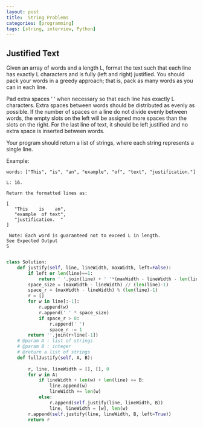```yaml
---
layout: post
title:  String Problems
categories: [programming]
tags: [string, interview, Python]
---
```


## Justified Text

Given an array of words and a length L, format the text such that each line has exactly L characters and is fully (left and right) justified.
You should pack your words in a greedy approach; that is, pack as many words as you can in each line.

Pad extra spaces ‘ ‘ when necessary so that each line has exactly L characters.
Extra spaces between words should be distributed as evenly as possible.
If the number of spaces on a line do not divide evenly between words, the empty slots on the left will be assigned more spaces than the slots on the right.
For the last line of text, it should be left justified and no extra space is inserted between words.

Your program should return a list of strings, where each string represents a single line.

Example:

```
words: ["This", "is", "an", "example", "of", "text", "justification."]

L: 16.

Return the formatted lines as:

[
   "This    is    an",
   "example  of text",
   "justification.  "
]
```

```
 Note: Each word is guaranteed not to exceed L in length. 
See Expected Output
S
```

```python

class Solution:
    def justify(self, line, lineWidth, maxWidth, left=False):
        if left or len(line)==1:
            return ' '.join(line) + ' '*(maxWidth - lineWidth - len(line) + 1)
        space_size = (maxWidth - lineWidth) // (len(line)-1)
        space_r = (maxWidth - lineWidth) % (len(line)-1)
        r = []
        for w in line[:-1]:
            r.append(w)
            r.append(' ' * space_size)
            if space_r > 0:
                r.append(' ')
                space_r -= 1
        return ''.join(r+line[-1])
    # @param A : list of strings
    # @param B : integer
    # @return a list of strings
    def fullJustify(self, A, B):
        
        r, line, lineWidth = [], [], 0
        for w in A:
            if lineWidth + len(w) + len(line) <= B:
                line.append(w)
                lineWidth += len(w)
            else:
                r.append(self.justify(line, lineWidth, B))
                line, lineWidth = [w], len(w)
        r.append(self.justify(line, lineWidth, B, left=True))
        return r
                
```
